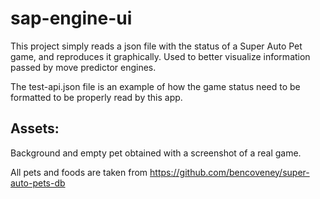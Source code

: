 # sap-engine-ui
This project simply reads a json file with the status of a Super Auto Pet game, and reproduces it graphically. Used to better visualize information passed by move predictor engines.

The test-api.json file is an example of how the game status need to be formatted to be properly read by this app.


## Assets:

Background and empty pet obtained with a screenshot of a real game.

All pets and foods are taken from https://github.com/bencoveney/super-auto-pets-db
